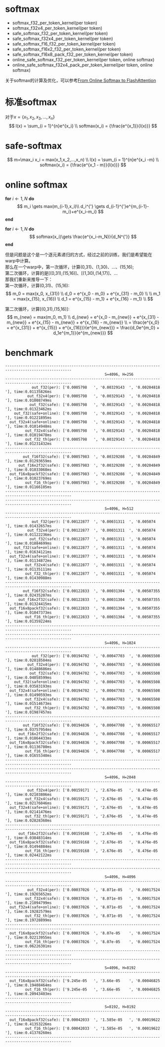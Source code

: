 # softmax
- softmax_f32_per_token_kernel(per token)
- softmax_f32x4_per_token_kernel(per token)
- safe_softmax_f32_per_token_kernel(per token)
- safe_softmax_f32x4_per_token_kernel(per token)
- safe_softmax_f16_f32_per_token_kernel(per token)
- safe_softmax_f16x2_f32_per_token_kernel(per token)
- safe_softmax_f16x8_pack_f32_per_token_kernel(per token)
- online_safe_softmax_f32_per_token_kernel(per token, online softmax)
- online_safe_softmax_f32x4_pack_per_token_kernel(per token, online softmax)

关于softmax的计算及优化，可以参考[From Online Softmax to FlashAttention](https://courses.cs.washington.edu/courses/cse599m/23sp/notes/flashattn.pdf)
# 标准softmax
对于$x = \{ x_1,x_2,x_3, ... ,x_n \}$
$$
l(x) = \sum_{i = 1}^{n}e^{x_i} \\
softmax(x_i) = {\frac{e^{x_1}}{l(x)}}
$$

# safe-softmax
$$
m=\max_i x_i = max(x_1,x_2,...,x_n) \\
l(x) = \sum_{i = 1}^{n}e^{x_i -m} \\
softmax(x_i) = {\frac{e^{x_1 - m}}{l(x)}}
$$

# online softmax
**for** $i \gets 1,N$ **do**
$$
m_i \gets max(m_{i-1},x_i)\\
d_i^{'} \gets d_{i-1}^{'}e^{m_{i-1}-m_i}+e^{x_i-m_i} 
$$
**end**

**for** $i \gets 1,N$ **do**
$$
softmax(x_i)\gets \frac{e^{x_i-m_N}}{d_N^{'}} 
$$
**end**

但是问题是这个是一个逐元素递归的方式，经过之前的训练，我们是希望能在warp中计算。  
那么在一个warp中，第一次循环，计算(0,31)、(1,30)、...、(15,16);  
第二次循环，计算的是[(0,31),(15,16)]、[(1,30),(14,17)]、...  
那我们重新来推导一下：  
第一次循环，计算(0,31)、(15,16):
$$
m_0 = max(x_0, x_{31}) \\
d_0 = e^{x_0 - m_0} + e^{x_{31} - m_0} \\
\\
m_1 = max(x_{15}, x_{16}) \\
d_1 = e^{x_{15} - m_1} + e^{x_{16} - m_1} \\
$$

第二次循环，计算[(0,31),(15,16)]:
$$
m_{new} = max(m_0, m_1) \\
d_{new} = e^{x_0 - m_{new}} + e^{x_{31} - m_{new}} + e^{x_{15} - m_{new}} + e^{x_{16} - m_{new}} \\
= \frac{e^{x_0} + e^{x_{31}} + e^{x_{15}} + e^{x_{16}}}{e^{m_{new}}}
= \frac{d_0e^{m_0} + d_1e^{m_1}}{e^{m_{new}}} 
$$



# benchmark

```
----------------------------------------------------------------------------------------------------
                                             S=4096, H=256
----------------------------------------------------------------------------------------------------
            out_f32(per): ['0.0005798   ', '0.00329143  ', '0.00204818  '], time:0.01135826ms
          out_f32x4(per): ['0.0005798   ', '0.00329143  ', '0.00204818  '], time:0.01008749ms
           out_f32(safe): ['0.0005798   ', '0.00329143  ', '0.00204818  '], time:0.01323462ms
    out_f32(safe+online): ['0.0005798   ', '0.00329143  ', '0.00204818  '], time:0.01221895ms
  out_f32x4(safe+online): ['0.0005798   ', '0.00329143  ', '0.00204818  '], time:0.01014948ms
         out_f32x4(safe): ['0.0005798   ', '0.00329143  ', '0.00204818  '], time:0.01019478ms
         out_f32_th(per): ['0.0005798   ', '0.00329143  ', '0.00204818  '], time:0.01231432ms
----------------------------------------------------------------------------------------------------
        out_f16f32(safe): ['0.00057983  ', '0.00329208  ', '0.00204849  '], time:0.01293659ms
      out_f16x2f32(safe): ['0.00057983  ', '0.00329208  ', '0.00204849  '], time:0.01033068ms
  out_f16x8packf32(safe): ['0.00057983  ', '0.00329208  ', '0.00204849  '], time:0.01023769ms
         out_f16_th(per): ['0.00057983  ', '0.00329208  ', '0.00204849  '], time:0.01166105ms
----------------------------------------------------------------------------------------------------
----------------------------------------------------------------------------------------------------
                                             S=4096, H=512
----------------------------------------------------------------------------------------------------
            out_f32(per): ['0.00122877  ', '0.00031311  ', '0.005074    '], time:0.01432657ms
          out_f32x4(per): ['0.00122877  ', '0.00031311  ', '0.005074    '], time:0.01122236ms
           out_f32(safe): ['0.00122877  ', '0.00031311  ', '0.005074    '], time:0.01884699ms
    out_f32(safe+online): ['0.00122877  ', '0.00031311  ', '0.005074    '], time:0.01634121ms
  out_f32x4(safe+online): ['0.00122877  ', '0.00031311  ', '0.005074    '], time:0.01134872ms
         out_f32x4(safe): ['0.00122877  ', '0.00031311  ', '0.005074    '], time:0.01135111ms
         out_f32_th(per): ['0.00122877  ', '0.00031311  ', '0.005074    '], time:0.01430988ms
----------------------------------------------------------------------------------------------------
        out_f16f32(safe): ['0.00122833  ', '0.00031304  ', '0.00507355  '], time:0.02435207ms
      out_f16x2f32(safe): ['0.00122833  ', '0.00031304  ', '0.00507355  '], time:0.01324415ms
  out_f16x8packf32(safe): ['0.00122833  ', '0.00031304  ', '0.00507355  '], time:0.01047373ms
         out_f16_th(per): ['0.00122833  ', '0.00031304  ', '0.00507355  '], time:0.01359224ms
----------------------------------------------------------------------------------------------------
----------------------------------------------------------------------------------------------------
                                             S=4096, H=1024
----------------------------------------------------------------------------------------------------
            out_f32(per): ['0.00194702  ', '0.00047703  ', '0.00065508  '], time:0.02818584ms
          out_f32x4(per): ['0.00194702  ', '0.00047703  ', '0.00065508  '], time:0.01488686ms
           out_f32(safe): ['0.00194702  ', '0.00047703  ', '0.00065508  '], time:0.04058599ms
    out_f32(safe+online): ['0.00194702  ', '0.00047703  ', '0.00065508  '], time:0.03583193ms
  out_f32x4(safe+online): ['0.00194702  ', '0.00047703  ', '0.00065508  '], time:0.01490593ms
         out_f32x4(safe): ['0.00194702  ', '0.00047703  ', '0.00065508  '], time:0.01514673ms
         out_f32_th(per): ['0.00194702  ', '0.00047703  ', '0.00065508  '], time:0.01987457ms
----------------------------------------------------------------------------------------------------
        out_f16f32(safe): ['0.00194836  ', '0.00047708  ', '0.00065517  '], time:0.03757954ms
      out_f16x2f32(safe): ['0.00194836  ', '0.00047708  ', '0.00065517  '], time:0.01864433ms
  out_f16x8packf32(safe): ['0.00194836  ', '0.00047708  ', '0.00065517  '], time:0.01136780ms
         out_f16_th(per): ['0.00194836  ', '0.00047708  ', '0.00065517  '], time:0.01655340ms
----------------------------------------------------------------------------------------------------
----------------------------------------------------------------------------------------------------
                                             S=4096, H=2048
----------------------------------------------------------------------------------------------------
          out_f32x4(per): ['0.00159171  ', '2.676e-05   ', '8.474e-05   '], time:0.02103806ms
         out_f32x4(safe): ['0.00159171  ', '2.676e-05   ', '8.474e-05   '], time:0.02176046ms
  out_f32x4(safe+online): ['0.00159171  ', '2.676e-05   ', '8.474e-05   '], time:0.02141476ms
         out_f32_th(per): ['0.00159171  ', '2.676e-05   ', '8.474e-05   '], time:0.02828360ms
----------------------------------------------------------------------------------------------------
      out_f16x2f32(safe): ['0.00159168  ', '2.676e-05   ', '8.476e-05   '], time:0.03848314ms
  out_f16x8packf32(safe): ['0.00159168  ', '2.676e-05   ', '8.476e-05   '], time:0.01494884ms
         out_f16_th(per): ['0.00159168  ', '2.676e-05   ', '8.476e-05   '], time:0.02442122ms
----------------------------------------------------------------------------------------------------
----------------------------------------------------------------------------------------------------
                                             S=4096, H=4096
----------------------------------------------------------------------------------------------------
          out_f32x4(per): ['0.00037026  ', '8.071e-05   ', '0.00017524  '], time:0.19265652ms
         out_f32x4(safe): ['0.00037026  ', '8.071e-05   ', '0.00017524  '], time:0.21094799ms
  out_f32x4(safe+online): ['0.00037026  ', '8.071e-05   ', '0.00017524  '], time:0.19282579ms
         out_f32_th(per): ['0.00037026  ', '8.071e-05   ', '0.00017524  '], time:0.19728899ms
----------------------------------------------------------------------------------------------------
  out_f16x8packf32(safe): ['0.00037026  ', '8.07e-05    ', '0.00017524  '], time:0.02213955ms
         out_f16_th(per): ['0.00037026  ', '8.07e-05    ', '0.00017524  '], time:0.06226301ms
----------------------------------------------------------------------------------------------------
----------------------------------------------------------------------------------------------------
                                             S=4096, H=8192
----------------------------------------------------------------------------------------------------
  out_f16x8packf32(safe): ['9.245e-05   ', '3.66e-05    ', '0.00046825  '], time:0.19408464ms
         out_f16_th(per): ['9.245e-05   ', '3.66e-05    ', '0.00046825  '], time:0.20943403ms
----------------------------------------------------------------------------------------------------
                                             S=8192, H=8192
----------------------------------------------------------------------------------------------------
  out_f16x8packf32(safe): ['0.00042033  ', '1.585e-05   ', '0.00019622  '], time:0.41353226ms
         out_f16_th(per): ['0.00042033  ', '1.585e-05   ', '0.00019622  '], time:0.41378260ms
----------------------------------------------------------------------------------------------------
```